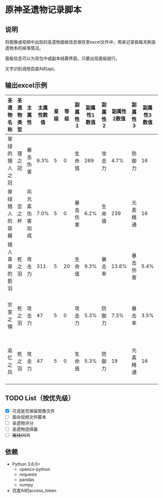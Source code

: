 # 原神圣遗物记录脚本

## 说明

将图像或视频中出现的圣遗物面板信息保存至excel文件中，用来记录我每天刷圣遗物本的掉落情况。

面板信息可以为背包中或副本结算界面，只要出现面板就行。

文字识别调用百度AI的api。

## 输出excel示例

| 圣遗物名称     | 圣遗物类型 | 主属性         | 主属性数值 | 星级 | 等级 | 副属性1  | 副属性1数值 | 副属性2 | 副属性2数值 | 副属性3  | 副属性3数值 | 副属性4      | 副属性4数值 | 所属套装     | 创建时间   |
| -------------- | ---------- | -------------- | ---------- | ---- | ---- | -------- | ----------- | ------- | ----------- | -------- | ----------- | ------------ | ----------- | ------------ | ---------- |
| 翠绿的猎人之冠 | 理之冠     | 暴击伤害       | 9.3%       | 5    | 0    | 生命值   | 269         | 攻击力  | 4.7%        | 防御力   | 16          |              |             | 翠绿之影     | 2021/01/10 |
| 翠绿猎人的容器 | 空之杯     | 风元素伤害加成 | 7.0%       | 5    | 0    | 暴击伤害 | 6.2%        | 生命值  | 239         | 元素精通 | 16          |              |             | 翠绿之影     | 2021/01/10 |
| 猎人青翠的箭羽 | 死之羽     | 攻击力         | 311        | 5    | 20   | 生命值   | 9.3%        | 暴击率  | 13.6%       | 暴击伤害 | 5.4%        | 生命值       | 269         | 翠绿之影     | 2021/01/10 |
| 宗室之翎       | 死之羽     | 攻击力         | 47         | 5    | 0    | 攻击力   | 5.3%        | 防御力  | 7.3%        | 暴击率   | 3.5%        | 生命值       | 299         | 昔日宗室之仪 | 2021/01/10 |
| 追忆之风       | 死之羽     | 攻击力         | 47         | 5    | 0    | 生命值   | 5.3%        | 防御力  | 19          | 元素精通 | 16          | 元素充能效率 | 6.5%        | 沉沦之心     | 2021/01/10 |

## TODO List（按优先级）

- [x] 可选是否保留图像文件
- [ ] 面向视频文件脚本
- [ ] 圣遗物评分
- [ ] 圣遗物选择器
- [ ] ~~离线OCR~~ 

## 依赖

* Python 3.6.0+
  * opencv-python
  * requests
  * pandas
  * numpy
* 百度AI的access_token



